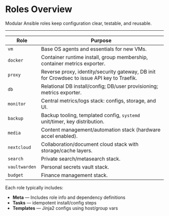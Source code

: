 # Roles Overview

Modular Ansible roles keep configuration clear, testable, and reusable.

---

| Role        | Purpose                                                                                       |
|-------------|-----------------------------------------------------------------------------------------------|
| `vm`        | Base OS agents and essentials for new VMs.                                                    |
| `docker`    | Container runtime install, group membership, container metrics exporter.                      |
| `proxy`     | Reverse proxy, identity/security gateway, DB init for Crowdsec to issue API key to Traefik.   |
| `db`        | Relational DB install/config; DB/user provisioning; metrics exporter.                         |
| `monitor`   | Central metrics/logs stack: configs, storage, and UI.                                         |
| `backup`    | Backup tooling, templated config, `systemd` unit/timer, key distribution.                     |
| `media`     | Content management/automation stack (hardware accel enabled).                                 |
| `nextcloud` | Collaboration/document cloud stack with storage/cache layers.                                 |
| `search`    | Private search/metasearch stack.                                                              |
| `vaultwarden`| Personal secrets vault stack.                                                                |
| `budget`    | Finance management stack.                                           |

Each role typically includes:
- **Meta** — Includes role info and dependency definitions
- **Tasks** — idempotent install/config steps
- **Templates** — Jinja2 configs using host/group vars
